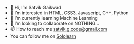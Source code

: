 - 👋 Hi, I’m Satvik Gaikwad
- 👀 I’m interested in HTML, CSS3, Javascript, C++, Python
- 🌱 I’m currently learning Machine Learning
- 💞️ I’m looking to collaborate on NOTHING...
- 📫 How to reach me satvik.g.code@gmail.com
-    You can follow me on <a href="https://www.sololearn.com/profile/20675809">Sololearn</a> 


<!---
SatvikG7/SatvikG7 is a ✨ special ✨ repository because its `README.md` (this file) appears on your GitHub profile.
You can click the Preview link to take a look at your changes.
--->
